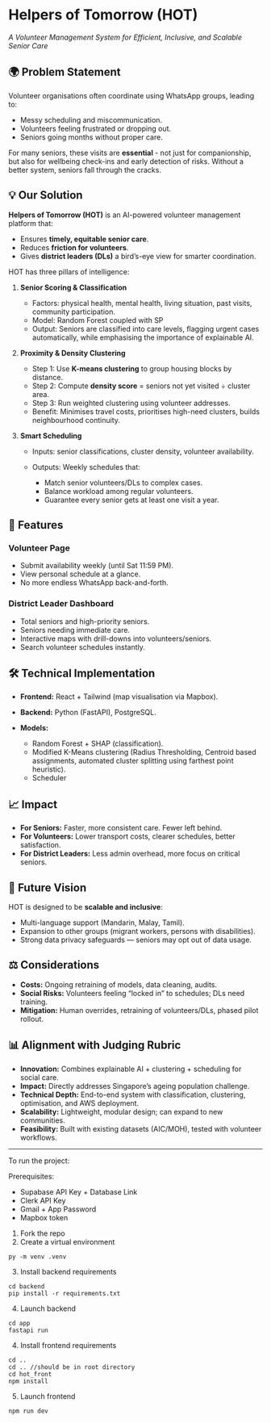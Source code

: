 # Helpers of Tomorrow (HOT)

*A Volunteer Management System for Efficient, Inclusive, and Scalable Senior Care*

## 🌍 Problem Statement

Volunteer organisations often coordinate using WhatsApp groups, leading to:

* Messy scheduling and miscommunication.
* Volunteers feeling frustrated or dropping out.
* Seniors going months without proper care.

For many seniors, these visits are **essential** - not just for companionship, but also for wellbeing check-ins and early detection of risks. Without a better system, seniors fall through the cracks.

## 💡 Our Solution

**Helpers of Tomorrow (HOT)** is an AI-powered volunteer management platform that:

* Ensures **timely, equitable senior care**.
* Reduces **friction for volunteers**.
* Gives **district leaders (DLs)** a bird’s-eye view for smarter coordination.

HOT has three pillars of intelligence:

1. **Senior Scoring & Classification**

   * Factors: physical health, mental health, living situation, past visits, community participation.
   * Model: Random Forest coupled with SP
   * Output: Seniors are classified into care levels, flagging urgent cases automatically, while emphasising the importance of explainable AI.

2. **Proximity & Density Clustering**

   * Step 1: Use **K-means clustering** to group housing blocks by distance.
   * Step 2: Compute **density score** = seniors not yet visited ÷ cluster area.
   * Step 3: Run weighted clustering using volunteer addresses.
   * Benefit: Minimises travel costs, prioritises high-need clusters, builds neighbourhood continuity.

3. **Smart Scheduling**

   * Inputs: senior classifications, cluster density, volunteer availability.
   * Outputs: Weekly schedules that:

     * Match senior volunteers/DLs to complex cases.
     * Balance workload among regular volunteers.
     * Guarantee every senior gets at least one visit a year.

## 🎯 Features

### Volunteer Page

* Submit availability weekly (until Sat 11:59 PM).
* View personal schedule at a glance.
* No more endless WhatsApp back-and-forth.

### District Leader Dashboard

* Total seniors and high-priority seniors.
* Seniors needing immediate care.
* Interactive maps with drill-downs into volunteers/seniors.
* Search volunteer schedules instantly.

## 🛠️ Technical Implementation

* **Frontend:** React + Tailwind (map visualisation via Mapbox).
* **Backend:** Python (FastAPI), PostgreSQL.
* **Models:**

  * Random Forest + SHAP (classification).
  * Modified K-Means clustering (Radius Thresholding, Centroid based assignments, automated cluster splitting using farthest point heuristic).
  * Scheduler

## 📈 Impact

* **For Seniors:** Faster, more consistent care. Fewer left behind.
* **For Volunteers:** Lower transport costs, clearer schedules, better satisfaction.
* **For District Leaders:** Less admin overhead, more focus on critical seniors.

## 🚀 Future Vision

HOT is designed to be **scalable and inclusive**:

* Multi-language support (Mandarin, Malay, Tamil).
* Expansion to other groups (migrant workers, persons with disabilities).
* Strong data privacy safeguards — seniors may opt out of data usage.

## ⚖️ Considerations

* **Costs:** Ongoing retraining of models, data cleaning, audits.
* **Social Risks:** Volunteers feeling “locked in” to schedules; DLs need training.
* **Mitigation:** Human overrides, retraining of volunteers/DLs, phased pilot rollout.

## 📊 Alignment with Judging Rubric

* **Innovation:** Combines explainable AI + clustering + scheduling for social care.
* **Impact:** Directly addresses Singapore’s ageing population challenge.
* **Technical Depth:** End-to-end system with classification, clustering, optimisation, and AWS deployment.
* **Scalability:** Lightweight, modular design; can expand to new communities.
* **Feasibility:** Built with existing datasets (AIC/MOH), tested with volunteer workflows.

----
To run the project:

Prerequisites:
- Supabase API Key + Database Link
- Clerk API Key
- Gmail + App Password
- Mapbox token

1) Fork the repo
2) Create a virtual environment
```
py -m venv .venv
```
3) Install backend requirements
```
cd backend
pip install -r requirements.txt
```
4) Launch backend
```
cd app
fastapi run
```
4) Install frontend requirements
```
cd ..
cd .. //should be in root directory
cd hot_front
npm install
```

5) Launch frontend
```
npm run dev
```
